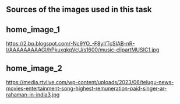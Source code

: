 <!-- @format -->

## Sources of the images used in this task

## home_image_1

https://2.bp.blogspot.com/-Nc9YO_-F8yI/TcSIAB-nR-I/AAAAAAAAAGI/hPkuxqkqVcU/s1600/music-clipartMUSIC1.jpg

## home_image_2

https://media.rtvlive.com/wp-content/uploads/2023/06/telugu-news-movies-entertainment-song-highest-remuneration-paid-singer-ar-rahaman-in-india3.jpg
